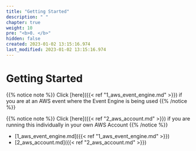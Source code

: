 ```yaml
---
title: "Getting Started"
description: " "
chapter: true
weight: 10
pre: "<b>0. </b>"
hidden: false
created: 2023-01-02 13:15:16.974
last_modified: 2023-01-02 13:15:16.974
---
```


# Getting Started

{{% notice note %}}
Click [here]({{< ref "1_aws_event_engine.md" >}}) if you are at an AWS event where the Event Engine is being used
{{% /notice %}}

{{% notice note %}}
Click [here]({{< ref "2_aws_account.md" >}}) if you are running this individually in your own AWS Account
{{% /notice %}}


- [1_aws_event_engine.md]({{< ref "1_aws_event_engine.md" >}}) 
- [2_aws_account.md]({{< ref "2_aws_account.md" >}}) 


